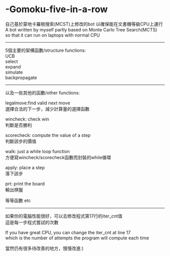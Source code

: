 # -Gomoku-five-in-a-row
自己基於蒙地卡羅樹搜索(MCST)上修改的bot 以確保能在文書機等級CPU上運行  
A bot written by myself partly based on Monte Carlo Tree Search(MCTS)  
so that it can run on laptops with normal CPU  

-----------------------------------------------  
5個主要的架構函數/structure functions:  
UCB  
select  
expand  
simulate   
backpropagate   
  
-----------------------------------------------  
以及一些其他的函數/other functions:  

legalmove:find valid next move  
選擇合法的下一步，減少計算量的選擇函數

wincheck: check win      
判斷是否勝利

scorecheck: compute the value of a step  
判斷該步的價值  

walk: just a while loop function  
方便寫wincheck/scorecheck函數而封裝的while循環  

apply: place a step  
落下該步  

prt: print the board  
輸出棋盤  

等等函數 etc    

-----------------------------------------------  
如果你的電腦性能很好，可以去修改程式第17行的iter_cnt值  
這是每一步程式嘗試的次數  

If you have great CPU, you can change the iter_cnt at line 17  
which is the number of attempts the program will compute each time

當然仍有很多待改善的地方，慢慢改進:)  
